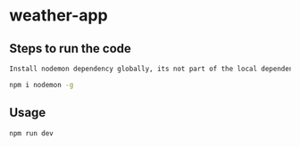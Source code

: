 # weather-app

## Steps to run the code

```` bash
Install nodemon dependency globally, its not part of the local dependency.

npm i nodemon -g

````

## Usage

```node
npm run dev
````

